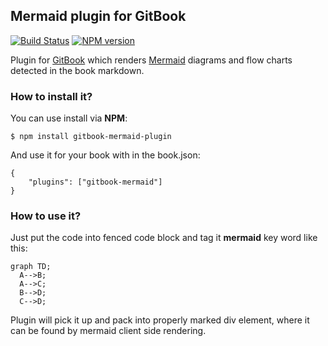 ## Mermaid plugin for GitBook 
[![Build Status](https://travis-ci.org/JozoVilcek/gitbook-plugin-mermaid.svg?branch=master)](https://travis-ci.org/JozoVilcek/gitbook-plugin-mermaid)
[![NPM version](https://badge.fury.io/js/gitbook-plugin-mermaid.svg)](http://badge.fury.io/js/gitbook-plugin-mermaid)

Plugin for [GitBook](https://github.com/GitbookIO/gitbook) which renders [Mermaid](https://github.com/knsv/mermaid) diagrams and flow charts detected in the book markdown.

### How to install it?

You can use install via **NPM**:

```
$ npm install gitbook-mermaid-plugin
```

And use it for your book with in the book.json:

```
{
    "plugins": ["gitbook-mermaid"]
}
```

### How to use it?

Just put the code into fenced code block and tag it **mermaid** key word like this:
```mermaid
graph TD;
  A-->B;
  A-->C;
  B-->D;
  C-->D;
```
Plugin will pick it up and pack into properly marked div element, where it can be found by mermaid client side rendering.
